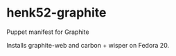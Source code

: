 henk52-graphite
===============

Puppet manifest for Graphite


Installs graphite-web and carbon + wisper on Fedora 20.
